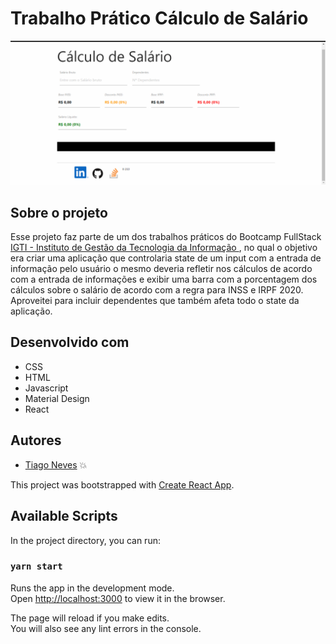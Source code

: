 

# Trabalho Prático Cálculo de Salário

![UserSeach](https://github.com/tiagorockman/react-salaryCalc/blob/master/calculo%20salario.gif)

## Sobre o projeto
Esse projeto faz parte de um dos trabalhos práticos do Bootcamp FullStack [IGTI - Instituto de Gestão da Tecnologia da Informação ](https://www.igti.com.br/), no qual o objetivo era criar uma aplicação que controlaria state de um input com a entrada de informação pelo usuário o mesmo deveria refletir nos cálculos de acordo com a entrada de informações e exibir uma barra com a porcentagem dos cálculos sobre o salário de acordo com a regra para INSS e IRPF 2020. Aproveitei para incluir dependentes que também afeta todo o state da aplicação.

## Desenvolvido com
- CSS
- HTML
- Javascript 
- Material Design
- React


## Autores
- [Tiago Neves](https://github.com/tiagorockman) :boom:


This project was bootstrapped with [Create React App](https://github.com/facebook/create-react-app).

## Available Scripts

In the project directory, you can run:

### `yarn start`

Runs the app in the development mode.<br />
Open [http://localhost:3000](http://localhost:3000) to view it in the browser.

The page will reload if you make edits.<br />
You will also see any lint errors in the console.
